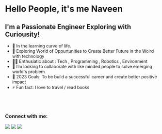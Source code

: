 # Hello People, it's me Naveen 

## I'm a Passionate Engineer Exploring with Curiousity!

- 🌱 In the learning curve of life. 
- 🌾 Exploring World of Oppurtunities to Create Better Future in the Wolrd with technology
- 👨‍💻 Enthusiatic about : Tech , Programming , Robotics , Environment
- 👯 I’m looking to collaborate with like minded people to solve emerging world's problem
- 🥅 2023 Goals: To be build a successful career and create better positive impact
- ⚡ Fun fact: I love to travel / read books 

<br />
<br />


### Connect with me:



[<img src="https://img.shields.io/badge/dev.to-0A0A0A?style=for-the-badge&logo=devdotto&logoColor=white"/>][devto]
[<img src="https://img.shields.io/badge/linkedin-%230077B5.svg?&style=for-the-badge&logo=linkedin&logoColor=white"/>][linkedin]
[<img src="https://img.shields.io/badge/Medium-12100E?style=for-the-badge&logo=medium&logoColor=white"/>][medium]


<br />
<br />
<br />

[devto]: https://dev.to/naveentnj
[linkedin]: https://www.linkedin.com/in/rs-naveen-engineer/
[medium]: https://medium.com/@rnaveen.tkt
